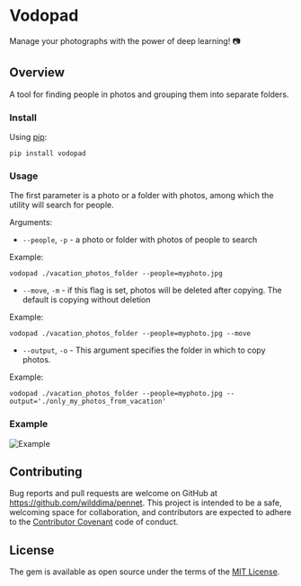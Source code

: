 # Vodopad

Manage your photographs with the power of deep learning! 📷

## Overview

A tool for finding people in photos and grouping them into separate folders.

### Install

Using [pip](https://github.com/pypa/pip):

```
pip install vodopad
```

### Usage

The first parameter is a photo or a folder with photos, among which the utility will search for people.

Arguments:

* `--people`, `-p` - a photo or folder with photos of people to search

Example:
```
vodopad ./vacation_photos_folder --people=myphoto.jpg
```

* `--move`, `-m` - if this flag is set, photos will be deleted after copying. The default is copying without deletion

Example:
```
vodopad ./vacation_photos_folder --people=myphoto.jpg --move
```

* `--output`, `-o` - This argument specifies the folder in which to copy photos.

Example:
```
vodopad ./vacation_photos_folder --people=myphoto.jpg --output='./only_my_photos_from_vacation'
```

### Example

![Example](https://d2ddoduugvun08.cloudfront.net/items/2T2c2L1y2u0r3o0H1u1K/render1542018589538.gif)

## Contributing

Bug reports and pull requests are welcome on GitHub at https://github.com/wilddima/pennet. This project is intended to be a safe, welcoming space for collaboration, and contributors are expected to adhere to the [Contributor Covenant](http://contributor-covenant.org) code of conduct.

## License

The gem is available as open source under the terms of the [MIT License](https://opensource.org/licenses/MIT).
